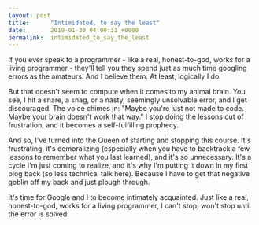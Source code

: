 ```yaml
---
layout: post
title:      "Intimidated, to say the least"
date:       2019-01-30 04:00:31 +0000
permalink:  intimidated_to_say_the_least
---
```



If you ever speak to a programmer - like a real, honest-to-god, works for a living programmer - they'll tell you they spend just as much time googling errors as the amateurs. And I believe them. At least, logically I do.

But that doesn't seem to compute when it comes to my animal brain. You see, I hit a snare, a snag, or a nasty, seemingly unsolvable error, and I get discouraged. The voice chimes in: "Maybe you're just not made to code. Maybe your brain doesn't work that way." I stop doing the lessons out of frustration, and it becomes a self-fulfilling prophecy.

And so, I've turned into the Queen of starting and stopping this course. It's frustrating, it's demoralizing (especially when you have to backtrack a few lessons to remember what you last learned), and it's so unnecessary. It's a cycle I'm just coming to realize, and it's why I'm putting it down in my first blog back (so less technical talk here). Because I have to get that negative goblin off my back and just  plough through. 

It's time for Google and I to become intimately acquainted. Just like a real, honest-to-god, works for a living programmer, I can't stop, won't stop until the error is solved.
